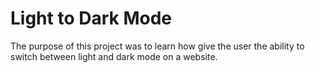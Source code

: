 # Light to Dark Mode

The purpose of this project was to learn how give the user the ability to switch between light and dark mode on a website.

